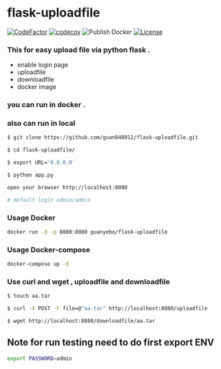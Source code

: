 # flask-uploadfile
[![CodeFactor](https://www.codefactor.io/repository/github/guan840912/flask-uploadfile/badge/master)](https://www.codefactor.io/repository/github/guan840912/flask-uploadfile/overview/master)
[![codecov](https://codecov.io/gh/guan840912/flask-uploadfile/branch/master/graph/badge.svg)](https://codecov.io/gh/guan840912/flask-uploadfile)
![Publish Docker](https://github.com/guan840912/flask-uploadfile/workflows/Publish%20Docker/badge.svg)
[![License](https://img.shields.io/badge/License-Apache%202.0-yellowgreen.svg)](https://opensource.org/licenses/Apache-2.0)

### This for easy upload file via python flask . 
- enable login page 
- uploadfile 
- downloadfile
- docker image   
### you can run in docker .

### also can run in local 
```bash
$ git clone https://github.com/guan840912/flask-uploadfile.git

$ cd flask-uploadfile/

$ export URL='0.0.0.0'

$ python app.py

open your browser http://localhost:8080

# default login admin/admin
```

### Usage Docker  
```bash
docker run -d -p 8080:8080 guanyebo/flask-uploadfile
```

### Usage Docker-compose 
```bash
docker-compose up -d
```



### Use curl and wget  , uploadfile and downloadfile 
```bash
$ touch aa.tar

$ curl -X POST -F file=@"aa.tar" http://localhost:8080/uploadfile

$ wget http://localhost:8080/downloadfile/aa.tar
```


## Note for run testing need to do first export ENV
```bash
export PASSWORD=admin
```